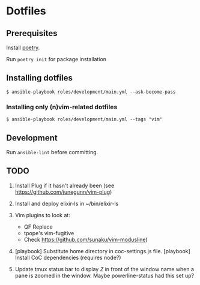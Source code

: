 # Dotfiles #

## Prerequisites

Install [poetry](https://python-poetry.org/docs/).

Run `poetry init` for package installation

## Installing dotfiles ##

`$ ansible-playbook roles/development/main.yml --ask-become-pass`


### Installing only (n)vim-related dotfiles

`$ ansible-playbook roles/development/main.yml --tags "vim"`

## Development

Run `ansible-lint` before committing.

## TODO ##

1. Install Plug if it hasn't already been (see https://github.com/junegunn/vim-plug)

2. Install and deploy elixir-ls in ~/bin/elixir-ls

2. Vim plugins to look at:
    * QF Replace
    * tpope's vim-fugitive
    - Check https://github.com/sunaku/vim-modusline)

3. [playbook] Substitute home directory in coc-settings.js file.
[playbook] Install CoC dependencies (requires node?)

4. Update tmux status bar to display *Z* in front of the window name when a pane is zoomed in the window.
Maybe powerline-status had this set up?
